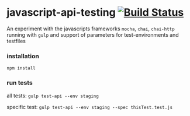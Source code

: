 # javascript-api-testing [![Build Status](https://travis-ci.org/sjansson/javascript-api-testing.png?branch=master)](https://travis-ci.org/sjansson/javascript-api-testing)

An experiment with the javascripts frameworks `mocha`, `chai`, `chai-http` running with `gulp` and support of parameters for test-environments and testfiles

### installation
`npm install`

### run tests

all tests:
`gulp test-api --env staging`

specific test: 
`gulp test-api --env staging --spec thisTest.test.js`